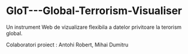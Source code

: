# GloT---Global-Terrorism-Visualiser
Un instrument Web de vizualizare flexibila a datelor privitoare la terorism global.

Colaboratori proiect : Antohi Robert, Mihai Dumitru
